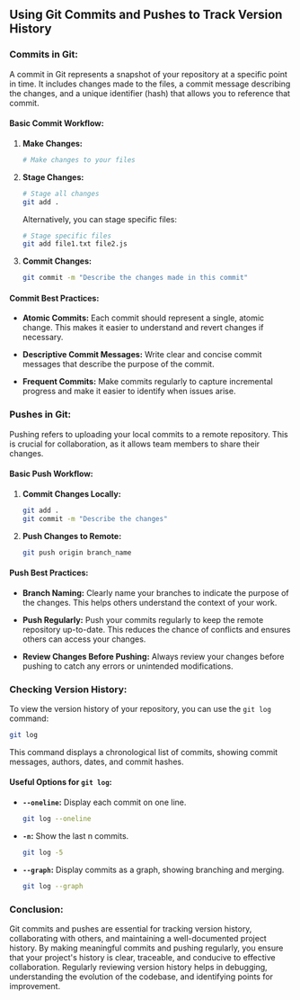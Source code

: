 ## Using Git Commits and Pushes to Track Version History

### Commits in Git:

A commit in Git represents a snapshot of your repository at a specific point in time. It includes changes made to the files, a commit message describing the changes, and a unique identifier (hash) that allows you to reference that commit.

#### Basic Commit Workflow:

1. **Make Changes:**
   ```bash
   # Make changes to your files
   ```

2. **Stage Changes:**
   ```bash
   # Stage all changes
   git add .
   ```

   Alternatively, you can stage specific files:
   ```bash
   # Stage specific files
   git add file1.txt file2.js
   ```

3. **Commit Changes:**
   ```bash
   git commit -m "Describe the changes made in this commit"
   ```

#### Commit Best Practices:

- **Atomic Commits:** Each commit should represent a single, atomic change. This makes it easier to understand and revert changes if necessary.

- **Descriptive Commit Messages:** Write clear and concise commit messages that describe the purpose of the commit.

- **Frequent Commits:** Make commits regularly to capture incremental progress and make it easier to identify when issues arise.

### Pushes in Git:

Pushing refers to uploading your local commits to a remote repository. This is crucial for collaboration, as it allows team members to share their changes.

#### Basic Push Workflow:

1. **Commit Changes Locally:**
   ```bash
   git add .
   git commit -m "Describe the changes"
   ```

2. **Push Changes to Remote:**
   ```bash
   git push origin branch_name
   ```

#### Push Best Practices:

- **Branch Naming:** Clearly name your branches to indicate the purpose of the changes. This helps others understand the context of your work.

- **Push Regularly:** Push your commits regularly to keep the remote repository up-to-date. This reduces the chance of conflicts and ensures others can access your changes.

- **Review Changes Before Pushing:** Always review your changes before pushing to catch any errors or unintended modifications.

### Checking Version History:

To view the version history of your repository, you can use the `git log` command:

```bash
git log
```

This command displays a chronological list of commits, showing commit messages, authors, dates, and commit hashes.

#### Useful Options for `git log`:

- **`--oneline`:** Display each commit on one line.
  ```bash
  git log --oneline
  ```

- **`-n`:** Show the last n commits.
  ```bash
  git log -5
  ```

- **`--graph`:** Display commits as a graph, showing branching and merging.
  ```bash
  git log --graph
  ```

### Conclusion:

Git commits and pushes are essential for tracking version history, collaborating with others, and maintaining a well-documented project history. By making meaningful commits and pushing regularly, you ensure that your project's history is clear, traceable, and conducive to effective collaboration. Regularly reviewing version history helps in debugging, understanding the evolution of the codebase, and identifying points for improvement.
